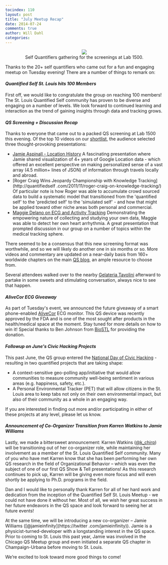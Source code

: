 ```yaml
---
tocindex: 110
layout: post
title: "July Meetup Recap"
date: 2014-07-24
comments: true
author: Will Dahl
categories:
---
```


<div class="post-photo" align="center">
	<figure>
		<img src="../../../../../images/meetup_photos/2014_07/julymeetup.jpeg"/>
		<figcaption>Self Quantifiers gathering for the screenings at Lab 1500.</figcaption>
	</figure>
</div>

Thanks to the 20+ self quantifiers who came out for a fun and engaging meetup on Tuesday evening! There are a number
of things to remark on:

#### *Quantified Self St. Louis hits 100 Members*
First off, we would like to congratulate the group on reaching 100 members! The St. Louis Quantified Self community has
proven to be diverse and engaging on a number of levels. We look forward to continued learning and interaction as
the trend of gaining insights through data and tracking grows.

#### *QS Screening + Discussion Recap*
Thanks to everyone that came out to a packed QS screening at Lab 1500 this evening. Of the top 10 videos on our
[shortlist](https://github.com/QuantifiedSTL/QuantifiedSTL.github.io/wiki/Choosing-QS-presentations-to-watch),
the audience selected three thought-provoking presentations:

* [Jamie Aspinall - Location History](http://vimeo.com/99571921) A fascinating presentation where Jamie
shared visualization of 4+ years of Google Location data - which offered an excellent perspective on making
personalized sense of a vast array (4.5 million+ lines of JSON) of information through travels locally and abroad.
* [Roger Craig Wins Jeopardy Championship with Knowledge Tracking](http://quantifiedself
.com/2011/11/roger-craig-on-knowledge-tracking/) Of particular note is how Roger was able to accumulate crowd
sourced data to build a systematic model that transitioned from the 'quantified self' to the 'predicted self' to the
 'simulated self' - and how that might be applied toward other niche areas both personal and commercial.
* [Maggie Delano on ECG and Activity Tracking](http://vimeo.com/77972740) Demonstrating the empowering nature of
collecting and studying your own data, Maggie was able to detect her own heart arrhythmia. A great presentation that
prompted discussion in our group on a number of topics within the medical tracking sphere.

There seemed to be a consensus that this new screening format was worthwhile, and so we will likely do another one in
 six months or so. More videos and commentary are updated on a near-daily basis from 160+ worldwide chapters on the
 main [QS blog](http://quantifiedself.com/), an ample resource to choose from.

Several attendees walked over to the nearby [Gelateria Tavolini](http://www.gelateriatavolini.com/) afterward to
partake in some sweets and stimulating conversation, always nice to see that happen.

#### *AliveCor ECG Giveaway*
As part of Tuesday's event, we announced the future giveaway of a smart phone-enabled [AliveCor](http://www.alivecor.com/home)
ECG monitor. This QS device was recently approved by the FDA and is one of the most sought after products
in the health/medical space at the moment. Stay tuned for more details on how to win it! Special thanks to Ben
Johnson from [BioSTL](http://biostl.org/) for providing the donation.


#### *Followup on June's Civic Hacking Projects*
This past June, the QS group entered the [National Day of Civic Hacking](http://buildforstl.org/) - resulting in two
quantified projects that are taking shape:

* A context-sensitive geo-polling app/initiative that would allow communities to measure community well-being
sentiment in various areas (e.g. happiness, safety, etc.).
* A Personal Environmental Tracker (PET) that will allow citizens in the St. Louis area to keep tabs not only on
their own environmental impact, but also of their community as a whole in an engaging way.

If you are interested in finding out more and/or participating in either of these projects at any level, please let us
know.

#### *Announcement of Co-Organizer Transition from Karren Watkins to Jamie Williams*

Lastly, we made a bittersweet announcement: Karren Watkins ([@k_chirp](https://twitter.com/k_chirp)) will be
transitioning out of her co-organizer role,
while maintaining her involvement as a member of the St. Louis Quantified Self community. Many of you who have met
Karren know that she has been performing her own QS research in the field of Organizational
Behavior – which was even the subject of one of our first QS Show & Tell presentations! As this research continues
to pick up, Karren will be giving even more focus and will even shortly be applying to Ph.D. programs in the field.

Dan and I would like to personally thank Karren for all of her hard work and dedication from the inception of the
Quantified Self St. Louis Meetup - we could not have done it without her. Most of all,
we wish her great success in her future endeavors in the QS space and look forward to seeing her at future events!

At the same time, we will be introducing a new co-organizer – Jamie Williams ([@jamieinfinity](https://twitter
.com/jamieinfinity)). Jamie is a physicist-turned-developer
with a longstanding interest in the QS space. Prior to coming to St. Louis this past year,
Jamie was involved in the Chicago QS Meetup group and even initiated a separate QS chapter in Champaign-Urbana before
moving to St. Louis.

We’re excited to look toward more good things to come!


